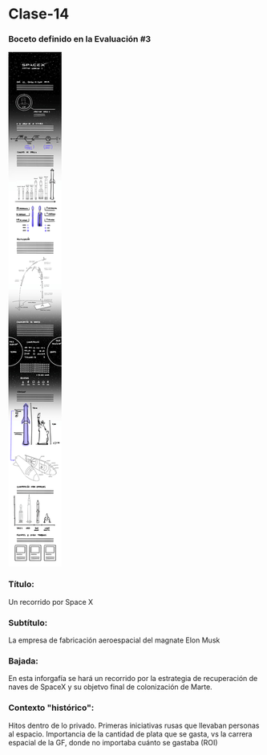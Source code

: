 # Clase-14

### Boceto definido en la Evaluación #3

![Boceto final definido por el grupo](img/boceto-final.jpg)

### Título: 

Un recorrido por Space X

### Subtítulo:

La empresa de fabricación aeroespacial del magnate Elon Musk

### Bajada:

En esta inforgafía se hará un recorrido por la estrategia de recuperación de naves de SpaceX y su objetvo final de colonización de Marte. 

### Contexto "histórico": 

Hitos dentro de lo privado. Primeras iniciativas rusas que llevaban personas al espacio. Importancia de la cantidad de plata que se gasta, vs la carrera espacial de la GF, donde no importaba cuánto se gastaba (ROI)
